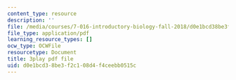 ```yaml
---
content_type: resource
description: ''
file: /media/courses/7-016-introductory-biology-fall-2018/d0e1bcd38be3f2c108d4f4ceebb0515c_qtGHKiAROig.pdf
file_type: application/pdf
learning_resource_types: []
ocw_type: OCWFile
resourcetype: Document
title: 3play pdf file
uid: d0e1bcd3-8be3-f2c1-08d4-f4ceebb0515c
---
```

